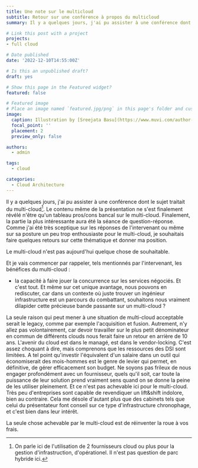 ```yaml
---
title: Une note sur le multicloud
subtitle: Retour sur une conférence à propos du multicloud
summary: Il y a quelques jours, j'ai pu assister à une conférence dont le sujet traitait du multi-cloud, retour sur son contenu et positionnement.

# Link this post with a project
projects:
- full cloud

# Date published
date: '2022-12-10T14:55:00Z'

# Is this an unpublished draft?
draft: yes

# Show this page in the Featured widget?
featured: false

# Featured image
# Place an image named `featured.jpg/png` in this page's folder and customize its options here.
image:
  caption: Illustration by [Sreejata Basu](https://www.muvi.com/author-blog.html?u=sreejatamuvi-com)
  focal_point: ''
  placement: 2
  preview_only: false

authors:
  - admin

tags:
  - cloud

categories:
  - Cloud Architecture
---
```



Il y a quelques jours, j'ai pu assister à une conférence dont le sujet traitait du multi-cloud[^1]. Le contenu même de la présentation ne s'est finalement révélé n'être qu'un tableau pros/cons bancal sur le multi-cloud. Finalement, la partie la plus intéressante aura été la séance de question-réponse. Comme j'ai été très sceptique sur les réponses de l'intervenant ou même sur sa posture un peu trop enthousiaste pour le multi-cloud, je souhaitais faire quelques retours sur cette thématique et donner ma position.

Le multi-cloud n'est pas aujourd'hui quelque chose de souhaitable.

Et je vais commencer par rappeler, tels mentionnés par l'intervenant, les bénéfices du multi-cloud :
- la capacité à faire jouer la concurrence sur les services négociés.
Et c'est tout.
Et même sur cet unique avantage, nous pouvons en rediscuter, car dans un contexte où juste trouver un ingénieur infrastructure est un parcours du combattant, souhaitons nous vraiment dilapider cette précieuse bande passante sur un multi-cloud ?

La seule raison qui peut mener à une situation de multi-cloud acceptable serait le legacy, comme par exemple l'acquisition et fusion. Autrement, n'y allez pas volontairement, car devoir travailler sur le plus petit dénominateur en commun de différents clouds nous ferait faire un retour en arrière de 10 ans.
L'avenir du cloud est dans le managé, est dans le vendor-locking.
C'est assez choquant à dire, mais comprenons que les ressources des DSI sont limitées. A tel point qu'investir l'équivalent d'un salaire dans un outil qui économiserait des mois-hommes est le genre de levier qui permet, en définitive, de gérer efficacement son budget. Ne soyons pas frileux de nous engager profondément avec un fournisseur, quels qu'il soit, car toute la puissance de leur solution prend vraiment sens quand on se donne la peine de les utiliser pleinement. Et ce n'est pas achevable ici pour le multi-cloud. Très peu d'entreprises sont capable de revendiquer un lift&shift indolore, bien au contraire.
Cela me désole d'autant plus que des cabinets tels que celui du présentateur font conseil sur ce type d'infrastructure chronophage, et c'est bien dans leur intérêt.

La seule chose achevable par le multi-cloud est de réinventer la roue à vos frais.

[^1]: On parle ici de l'utilisation de 2 fournisseurs cloud ou plus pour la gestion d'infrastruction, d'opérationel. Il n'est pas question de parc hybride ici.